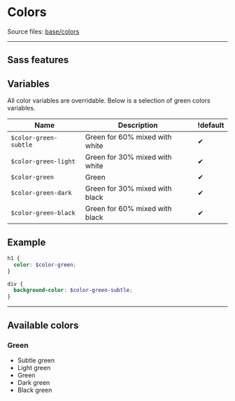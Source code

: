 # Colors
Source files: [base/colors](https://github.com/frontstart/frontstart/blob/master/base/colors)

---

## Sass features

## Variables
All color variables are overridable. Below is a selection of green colors variables.

| Name                  | Description | !default |
| ----------------------| ----------- | -------- |
| `$color-green-subtle` | Green for 60% mixed with white | ✔ |
| `$color-green-light`  | Green for 30% mixed with white | ✔ |
| `$color-green`        | Green                          | ✔ |        
| `$color-green-dark`   | Green for 30% mixed with black | ✔ |
| `$color-green-black`  | Green for 60% mixed with black | ✔ |

## Example
```scss
h1 {
  color: $color-green;
}

div {
  background-color: $color-green-subtle;
}
```

---

## Available colors

### Green
<ul class="colors-example">
  <li><span class="bg-color-green-subtle"></span>Subtle green</li>
  <li><span class="bg-color-green-light"></span>Light green</li>
  <li><span class="bg-color-green"></span>Green</li>
  <li><span class="bg-color-green-dark"></span>Dark green</li>
  <li><span class="bg-color-green-black"></span>Black green</li>
</ul>
